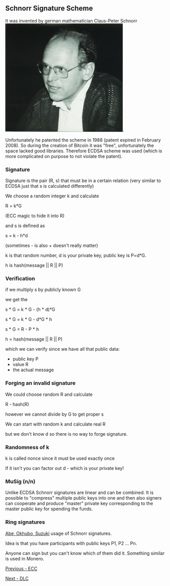## Schnorr Signature Scheme

It was invented by german mathematician Claus-Peter Schnorr ![Claus-Peter Schnorr](./Claus-Peter_Schnorr.jpg). 

Unfortunately he patented the scheme in 1988 (patent expired in February 2008). So during the creation of Bitcoin it was "free", unfortunately the space lacked good libraries. Therefore ECDSA scheme was used (which is more complicated on purpose to not violate the patent).

### Signature

Signature is the pair (R, s) that must be in a certain relation (very similar to ECDSA just that s is calculated differently)

We choose a random integer k and calculate

R = k*G

(ECC magic to hide it into R)

and s is defined as

s = k - h*d

(sometimes - is also + doesn't really matter)

k is that random number, d is your private key, public key is P=d*G.

h is hash(message || R || P)

### Verification

if we multiply s by publicly known G

we get the

s * G = k * G  - (h * d)*G

s * G = k * G - d*G * h

s * G = R - P * h

h = hash(message || R || P)

which we can verify since we have all that public data:
- public key P
- value R
- the actual message

### Forging an invalid signature

We could choose random R and calculate

R - hash(R)

however we cannot divide by G to get proper s

We can start with random k and calculate real R

but we don't know d so there is no way to forge signature.

### Randomness of k

k is called nonce since it must be used exactly once

If it isn't you can factor out d - which is your private key!

### MuSig (n/n)

Unlike ECDSA Schnorr signatures are linear and can be combined. It is possible to "compress" multiple public keys into one and then also signers can cooperate and produce "master" private key corresponding to the master public key for spending the funds.

### Ring signatures

[Abe, Okhubo, Suzuki](https://cryptoservices.github.io/cryptography/2017/07/21/Sigs.html) usage of Schnorr signatures.

Idea is that you have participants with public keys P1, P2 ... Pn.

Anyone can sign but you can't know which of them did it. Something similar is used in Monero.

[Previous - ECC](./ecc101.md) 

[Next - DLC](./dlc.md)
